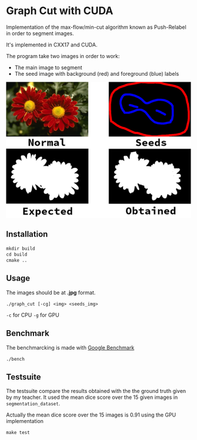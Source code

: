 # Graph Cut with CUDA


Implementation of the max-flow/min-cut algorithm known as Push-Relabel in order to segment images.

It's implemented in CXX17 and CUDA.

The program take two images in order to work:
- The main image to segment
- The seed image with background (red) and foreground (blue) labels

![Result images](result.jpg?raw=true "Title")

## Installation
```shell
mkdir build
cd build
cmake ..
```

## Usage
The images should be at **.jpg** format.
```shell
./graph_cut [-cg] <img> <seeds_img>
```
`-c` for CPU  `-g` for GPU
## Benchmark
The benchmarcking is made with [Google Benchmark](https://github.com/google/benchmark)
```shell
./bench
```
## Testsuite
The testsuite compare the results obtained with the the ground truth given by my teacher. It used the mean dice score over the 15 given images in `segmentation_dataset`.

Actually the mean dice score over the 15 images is 0.91 using the GPU implementation
```shell
make test
```
